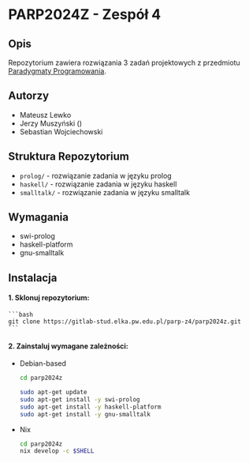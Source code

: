 # PARP2024Z - Zespół 4

## Opis
Repozytorium zawiera rozwiązania 3 zadań projektowych z przedmiotu [Paradygmaty Programowania](https://usosweb.usos.pw.edu.pl/kontroler.php?_action=katalog2/przedmioty/pokazPrzedmiot&kod=103A-INxxx-ISP-PARP).

## Autorzy
- Mateusz Lewko
- Jerzy Muszyński ()
- Sebastian Wojciechowski

## Struktura Repozytorium
- `prolog/` - rozwiązanie zadania w języku prolog
- `haskell/` - rozwiązanie zadania w języku haskell
- `smalltalk/` - rozwiązanie zadania w języku smalltalk

## Wymagania
- swi-prolog
- haskell-platform
- gnu-smalltalk

## Instalacja
#### 1. Sklonuj repozytorium:
    ```bash
    git clone https://gitlab-stud.elka.pw.edu.pl/parp-z4/parp2024z.git
    ```
#### 2. Zainstaluj wymagane zależności:
- Debian-based
    ```bash
    cd parp2024z

    sudo apt-get update
    sudo apt-get install -y swi-prolog
    sudo apt-get install -y haskell-platform
    sudo apt-get install -y gnu-smalltalk
    ```
- Nix
    ```bash
    cd parp2024z
    nix develop -c $SHELL
    ```
